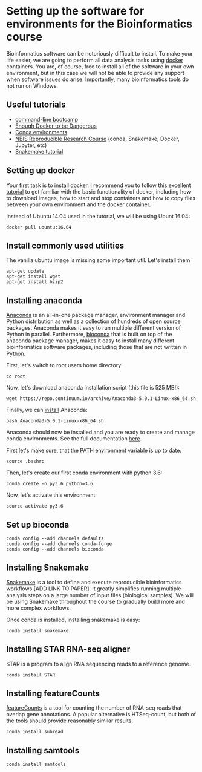 # Setting up the software for environments for the Bioinformatics course

Bioinformatics software can be notoriously difficult to install. To make your life easier, we are going to perform all data analysis tasks using [docker](https://www.docker.com/) containers. You are, of course, free to install all of the software in your own environment, but in this case we will not be able to provide any support when software issues do arise. Importantly, many bioinformatics tools do not run on Windows.

## Useful tutorials

 - [command-line bootcamp](http://rik.smith-unna.com/command_line_bootcamp/)
 - [Enough Docker to be Dangerous](http://seankross.com/2017/09/17/Enough-Docker-to-be-Dangerous.html)
 - [Conda environments](https://conda.io/docs/user-guide/tasks/manage-environments.html%29)
 - [NBIS Reproducible Research Course](http://nbis-reproducible-research.readthedocs.io/en/latest/) (conda, Snakemake, Docker, Jupyter, etc)
 - [Snakemake tutorial](https://snakemake.readthedocs.io/en/stable/tutorial/tutorial.html)

## Setting up docker
Your first task is to install docker. I recommend you to follow this excellent [tutorial](http://seankross.com/2017/09/17/Enough-Docker-to-be-Dangerous.html) to get familiar with the basic functionality of docker, including how to download images, how to start and stop containers and how to copy files between your own environment and the docker container.

Instead of Ubuntu 14.04 used in the tutorial, we will be using Ubunt 16.04:

    docker pull ubuntu:16.04

## Install commonly used utilities
The vanilla ubuntu image is missing some important util. Let's install them 

    apt-get update
    apt-get install wget
    apt-get install bzip2

## Installing anaconda
[Anaconda](https://www.anaconda.com/download) is an all-in-one package manager, environment manager and Python distribution as well as a collection of hundreds of open source packages. Anaconda makes it easy to run multiple different version of Python in parallel. Furthermore, [bioconda](https://bioconda.github.io/) that is built on top of the anaconda package manager, makes it easy to install many different bioinformatics software packages, including those that are not written in Python.

First, let's switch to root users home directory:

    cd root
Now, let's download anaconda installation script (this file is 525 MB!):

	wget https://repo.continuum.io/archive/Anaconda3-5.0.1-Linux-x86_64.sh
Finally, we can [install](https://docs.anaconda.com/anaconda/install/linux) Anaconda:

	bash Anaconda3-5.0.1-Linux-x86_64.sh

Anaconda should now be installed and you are ready to create and manage conda environments. See the full documentation  [here](https://conda.io/docs/user-guide/tasks/manage-environments.html).
	
First let's make sure, that the PATH environment variable is up to date:

	source .bashrc
Then, let's create our first conda environment with python 3.6:

	conda create -n py3.6 python=3.6
Now, let's activate this environment:

	source activate py3.6

## Set up bioconda

	conda config --add channels defaults
	conda config --add channels conda-forge
	conda config --add channels bioconda
	
## Installing Snakemake
[Snakemake](http://snakemake.readthedocs.io/en/latest/) is a tool to define and execute reproducible bioinformatics workflows [ADD LINK TO PAPER]. It greatly simplifies running multiple analysis steps on a large number of input files (biological samples). We will be using Snakemake throughout the course to gradually build more and more complex workflows.

Once conda is installed, installing snakemake is easy:

	conda install snakemake


## Installing STAR RNA-seq aligner
STAR is a program to align RNA sequencing reads to a reference genome.
	
	conda install STAR

## Installing featureCounts
[featureCounts](http://subread.sourceforge.net/) is a tool for counting the number of RNA-seq reads that overlap gene annotations. A popular alternative is HTSeq-count, but both of the tools should provide reasonably similar results.

	conda install subread

## Installing samtools

	conda install samtools





<!--stackedit_data:
eyJoaXN0b3J5IjpbODkwNTEwOTAyXX0=
-->